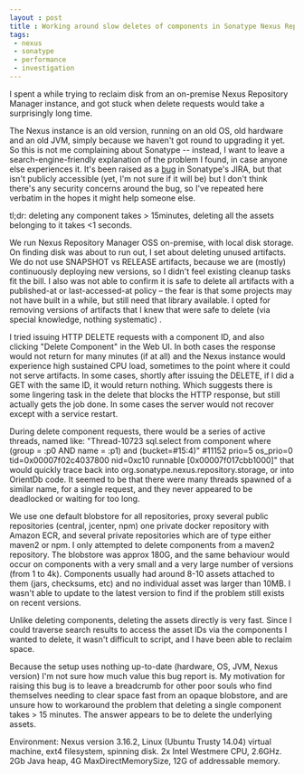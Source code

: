 ```yaml
---
layout : post
title : Working around slow deletes of components in Sonatype Nexus Repository Manager 3 OSS
tags:
 - nexus
 - sonatype
 - performance
 - investigation
---
```


I spent a while trying to reclaim disk from an on-premise Nexus Repository Manager instance, and got stuck when delete requests would take a surprisingly long time.

The Nexus instance is an old version, running on an old OS, old hardware and an old JVM, simply because we haven't got round to upgrading it yet. So this is not me complaining about Sonatype -- instead, I want to leave a search-engine-friendly explanation of the problem I found, in case anyone else experiences it. It's been raised as a [bug](https://issues.sonatype.org/browse/NEXUS-21764) in Sonatype's JIRA, but that isn't publicly accessible (yet, I'm not sure if it will be) but I don't think there's any security concerns around the bug, so I've repeated here verbatim in the hopes it might help someone else.


tl;dr: deleting any component takes > 15minutes, deleting all the assets belonging to it takes <1 seconds.

We run Nexus Repository Manager OSS on-premise, with local disk storage. On finding disk was about to run out, I set about deleting unused artifacts. We do not use SNAPSHOT vs RELEASE artifacts, because we are (mostly) continuously deploying new versions, so I didn't feel existing cleanup tasks fit the bill. I also was not able to confirm it is safe to delete all artifacts with a published-at or last-accessed-at policy – the fear is that some projects may not have built in a while, but still need that library available. I opted for removing versions of artifacts that I knew that were safe to delete (via special knowledge, nothing systematic) .

I tried issuing HTTP DELETE requests with a component ID, and also clicking "Delete Component" in the Web UI. In both cases the response would not return for many minutes (if at all) and the Nexus instance would experience high sustained CPU load, sometimes to the point where it could not serve artifacts. In some cases, shortly after issuing the DELETE, if I did a GET with the same ID, it would return nothing. Which suggests there is some lingering task in the delete that blocks the HTTP response, but still actually gets the job done. In some cases the server would not recover except with a service restart.

During delete component requests, there would be a series of active threads, named like: "Thread-10723 <command>sql.select from component where (group = :p0 AND name = :p1) and (bucket=#15:4)</command>" #11152 prio=5 os_prio=0 tid=0x00007f02c4037800 nid=0xc10 runnable [0x00007f017cbb1000]" that would quickly trace back into org.sonatype.nexus.repository.storage, or into OrientDb code. It seemed to be that there were many threads spawned of a similar name, for a single request, and they never appeared to be deadlocked or waiting for too long.

We use one default blobstore for all repositories, proxy several public repositories (central, jcenter, npm) one private docker repository with Amazon ECR, and several private repositories which are of type either maven2 or npm. I only attempted to delete components from a maven2 repository.  The blobstore was approx 180G, and the same behaviour would occur on components with a very small and a very large number of versions (from 1 to 4k). Components usually had around 8-10 assets attached to them (jars, checksums, etc) and no individual asset was larger than 10MB. I wasn't able to update to the latest version to find if the problem still exists on recent versions.

Unlike deleting components, deleting the assets directly is very fast. Since I could traverse search results to access the asset IDs via the components I wanted to delete, it wasn't difficult to script, and I have been able to reclaim space.

Because the setup uses nothing up-to-date (hardware, OS, JVM, Nexus version) I'm not sure how much value this bug report is. My motivation for raising this bug is to leave a breadcrumb for other poor souls who find themselves needing to clear space fast from an opaque blobstore, and are unsure how to workaround the problem that deleting a single component takes > 15 minutes. The answer appears to be to delete the underlying assets.

Environment: Nexus version 3.16.2, Linux (Ubuntu Trusty 14.04) virtual machine, ext4 filesystem, spinning disk. 2x Intel Westmere CPU, 2.6GHz. 2Gb Java heap, 4G MaxDirectMemorySize, 12G of addressable memory.